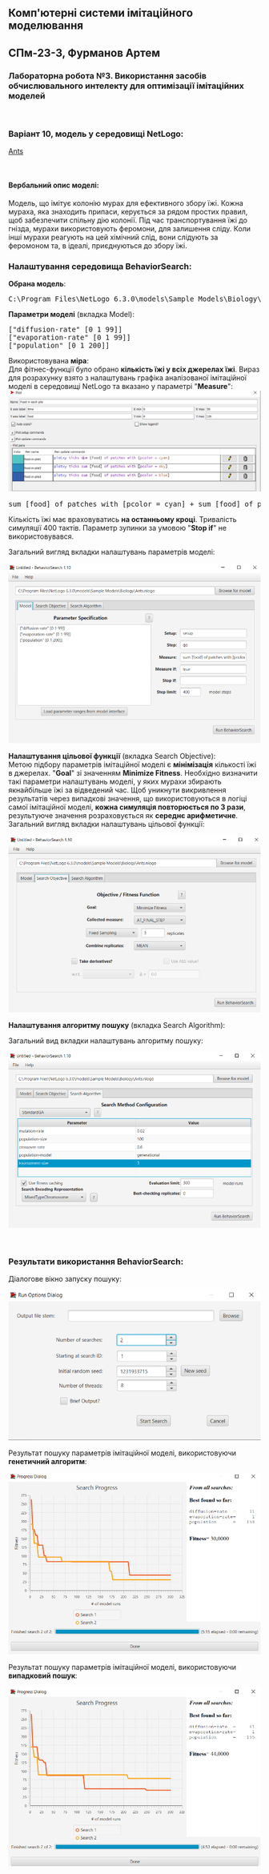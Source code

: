 ## Комп'ютерні системи імітаційного моделювання

## СПм-23-3, **Фурманов Артем**

### Лабораторна робота №**3**. Використання засобів обчислювального интелекту для оптимізації імітаційних моделей

<br>

### Варіант 10, модель у середовищі NetLogo:

[Ants](https://www.netlogoweb.org/launch#http://www.netlogoweb.org/assets/modelslib/Sample%20Models/Biology/Ants.nlogo)

<br>

#### Вербальний опис моделі:

Модель, що імітує колонію мурах для ефективного збору їжі. Кожна мураха, яка знаходить припаси, керується за рядом простих правил, щоб забезпечити спільну дію колонії. Під час транспортування їжі до гнізда, мурахи використовують феромони, для залишення сліду. Коли інші мурахи реагують на цей хімічний слід, вони слідують за феромоном та, в ідеалі, приєднуються до збору їжі.
<br>

### Налаштування середовища BehaviorSearch:

**Обрана модель**:

<pre>
C:\Program Files\NetLogo 6.3.0\models\Sample Models\Biology\Ants.nlogo
</pre>

**Параметри моделі** (вкладка Model):

<pre>
["diffusion-rate" [0 1 99]]
["evaporation-rate" [0 1 99]]
["population" [0 1 200]]
</pre>

Використовувана **міра**:  
Для фітнес-функції було обрано **кількість їжі у всіх джерелах їжі**. Вираз для розрахунку взято з налаштувань графіка аналізованої імітаційної моделі в середовищі NetLogo та вказано у параметрі "**Measure**":
![Редагування параметрів графіку вихідної моделі](measure.png)

<pre>
sum [food] of patches with [pcolor = cyan] + sum [food] of patches with [pcolor = sky] + sum [food] of patches with [pcolor = blue]
</pre>

Кількість їжі має враховуватись **на останньому кроці**. Тривалість симуляції 400 тактів.
Параметр зупинки за умовою "**Stop if**" не використовувався.

Загальний вигляд вкладки налаштувань параметрів моделі:

![Вкладка налаштувань параметрів моделі](parameters.png)

**Налаштування цільової функції** (вкладка Search Objective):  
Метою підбору параметрів імітаційної моделі є **мінімізація** кількості їжі в джерелах. "**Goal**" зі значенням **Minimize Fitness**. Необхідно визначити такі параметри налаштувань моделі, у яких мурахи збирають якнайбільше їжі за відведений час.
Щоб уникнути викривлення результатів через випадкові значення, що використовуються в логіці самої імітаційної моделі, **кожна симуляція повторюється по 3 рази**, результуюче значення розраховується як **середнє арифметичне**.
Загальний вигляд вкладки налаштувань цільової функції:

![Вкладка налаштувань цільової функції](objective.png)

**Налаштування алгоритму пошуку** (вкладка Search Algorithm):

Загальний вид вкладки налаштувань алгоритму пошуку:

![Вкладка налаштувань пошуку](search.png)

<br>

### Результати використання BehaviorSearch:

Діалогове вікно запуску пошуку:

![Вікно запуску пошуку](dialog.png)

Результат пошуку параметрів імітаційної моделі, використовуючи **генетичний алгоритм**:

![Результати пошуку за допомогою ГА](result-ga.png)

Результат пошуку параметрів імітаційної моделі, використовуючи **випадковий пошук**:

![Результати випадкового пошуку](result-rs.png)
